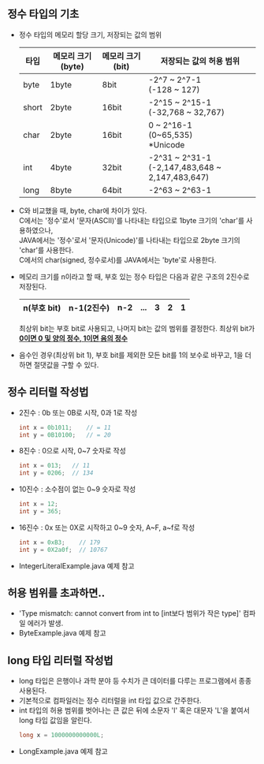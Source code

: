 ## 정수 타입의 기초
- 정수 타입의 메모리 할당 크기, 저장되는 값의 범위

  | 타입    | 메모리 크기(byte) | 메모리 크기(bit) | 저장되는 값의 허용 범위                                      |
  |-------|--------------|---------------|----------------------------------------------------|
  | byte  | 1byte        | 8bit | -2^7 ~ 2^7-1<br>(-128 ~ 127)                       |
  | short | 2byte        | 16bit | -2^15 ~ 2^15-1<br>(-32,768 ~ 32,767)               |
  | char  | 2byte        | 16bit | 0 ~ 2^16-1<br>(0~65,535)<br>*Unicode               |
  | int | 4byte | 32bit | -2^31 ~ 2^31-1<br>(-2,147,483,648 ~ 2,147,483,647) |
  | long | 8byte | 64bit | -2^63 ~ 2^63-1                                     |

- C와 비교했을 때, byte, char에 차이가 있다.<br>
  C에서는 '정수'로서 '문자(ASCII)'를 나타내는 타입으로 1byte 크기의 'char'를 사용하였으나,<br>
  JAVA에서는 '정수'로서 '문자(Unicode)'를 나타내는 타입으로 2byte 크기의 'char'를 사용한다.<br>
  C에서의 char(signed, 정수로서)를 JAVA에서는 'byte'로 사용한다.
- 메모리 크기를 n이라고 할 때, 부호 있는 정수 타입은 다음과 같은 구조의 2진수로 저장된다.

  | n(부호 bit) | n-1(2진수) | n-2 | ... | 3  | 2  | 1  |
  |-----------|----------|---|---|----|----|----|
  최상위 bit는 부호 bit로 사용되고, 나머지 bit는 값의 범위를 결정한다.
  최상위 bit가 <b><u>0이면 0 및 양의 정수, 1이면 음의 정수</b></u>
- 음수인 경우(최상위 bit 1), 부호 bit를 제외한 모든 bit를 1의 보수로 바꾸고, 1을 더하면 절댓값을 구할 수 있다.
## 정수 리터럴 작성법
  - 2진수 : 0b 또는 0B로 시작, 0과 1로 작성
    ```java
    int x = 0b1011;    // = 11
    int y = 0B10100;   // = 20
    ```
  - 8진수 : 0으로 시작, 0~7 숫자로 작성
    ```java
    int x = 013;   // 11
    int y = 0206;  // 134
    ```
  - 10진수 : 소수점이 없는 0~9 숫자로 작성
    ```java
    int x = 12;
    int y = 365;
    ```
  - 16진수 : 0x 또는 0X로 시작하고 0~9 숫자, A~F, a~f로 작성
    ```java
    int x = 0xB3;    // 179
    int y = 0X2a0f;  // 10767
    ```
  - IntegerLiteralExample.java 예제 참고
## 허용 범위를 초과하면..
- 'Type mismatch: cannot convert from int to [int보다 범위가 작은 type]' 컴파일 에러가 발생.
- ByteExample.java 예제 참고
## long 타입 리터럴 작성법
- long 타입은 은행이나 과학 분야 등 수치가 큰 데이터를 다루는 프로그램에서 종종 사용된다.
- 기본적으로 컴파일러는 정수 리터럴을 int 타입 값으로 간주한다.
- int 타입의 허용 범위를 벗어나는 큰 값은 뒤에 소문자 'l' 혹은 대문자 'L'을 붙여서 long 타입 값임을 알린다.
  ```java
  long x = 1000000000000L;
  ```
- LongExample.java 예제 참고